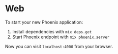 # Web

To start your new Phoenix application:

1. Install dependencies with `mix deps.get`
2. Start Phoenix endpoint with `mix phoenix.server`

Now you can visit `localhost:4000` from your browser.
